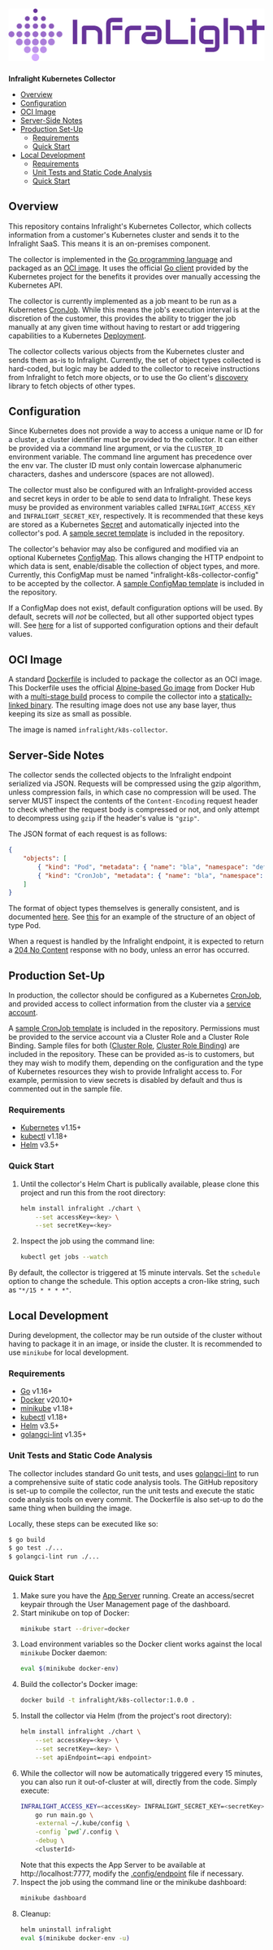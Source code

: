# ![Infralight Logo](project-logo.png)

**Infralight Kubernetes Collector**

<!-- vim-markdown-toc GFM -->

* [Overview](#overview)
* [Configuration](#configuration)
* [OCI Image](#oci-image)
* [Server-Side Notes](#server-side-notes)
* [Production Set-Up](#production-set-up)
    * [Requirements](#requirements)
    * [Quick Start](#quick-start)
* [Local Development](#local-development)
    * [Requirements](#requirements-1)
    * [Unit Tests and Static Code Analysis](#unit-tests-and-static-code-analysis)
    * [Quick Start](#quick-start-1)

<!-- vim-markdown-toc -->

## Overview

This repository contains Infralight's Kubernetes Collector, which collects
information from a customer's Kubernetes cluster and sends it to the Infralight
SaaS. This means it is an on-premises component.

The collector is implemented in the [Go programming language](https://golang.org/) and packaged as an
[OCI image](https://github.com/opencontainers/image-spec). It uses the official [Go client](https://github.com/kubernetes/client-go) provided by the
Kubernetes project for the benefits it provides over manually accessing the
Kubernetes API.

The collector is currently implemented as a job meant to be run as a Kubernetes
[CronJob](https://kubernetes.io/docs/tasks/job/automated-tasks-with-cron-jobs/). While this means the job's execution interval is at the discretion
of the customer, this provides the ability to trigger the job manually at any
given time without having to restart or add triggering capabilities to a
Kubernetes [Deployment](https://kubernetes.io/docs/concepts/workloads/controllers/deployment/).

The collector collects various objects from the Kubernetes cluster and sends them
as-is to Infralight. Currently, the set of object types collected is hard-coded,
but logic may be added to the collector to receive instructions from Infralight
to fetch more objects, or to use the Go client's [discovery](https://pkg.go.dev/k8s.io/client-go@v1.5.2/1.5/discovery) library
to fetch objects of other types.

## Configuration

Since Kubernetes does not provide a way to access a unique name or ID for a
cluster, a cluster identifier must be provided to the collector. It can either
be provided via a command line argument, or via the `CLUSTER_ID` environment
variable. The command line argument has precedence over the env var. The cluster
ID must only contain lowercase alphanumeric characters, dashes and underscore
(spaces are not allowed).

The collector must also be configured with an Infralight-provided access and secret
keys in order to be able to send data to Infralight. These keys musy be provided
as environment variables called `INFRALIGHT_ACCESS_KEY` and `INFRALIGHT_SECRET_KEY`,
respectively. It is recommended that these keys are stored as a Kubernetes
[Secret](https://kubernetes.io/docs/concepts/configuration/secret/) and automatically injected into the collector's pod.
A [sample secret template](data/secret.sample.yaml) is included in the repository.

The collector's behavior may also be configured and modified via an optional
Kubernetes [ConfigMap](https://kubernetes.io/docs/concepts/configuration/configmap/). This allows changing the HTTP endpoint to which data
is sent, enable/disable the collection of object types, and more. Currently,
this ConfigMap must be named "infralight-k8s-collector-config" to be accepted by
the collector. A [sample ConfigMap template](data/configmap.sample.yaml) is
included in the repository.

If a ConfigMap does not exist, default configuration options will be used. By
default, secrets will _not_ be collected, but all other supported object types
will. See [here](https://github.com/infralight/k8s-collector/blob/main/collector/config.go#L81) for a list of supported configuration options and their
default values.

## OCI Image

A standard [Dockerfile](Dockerfile) is included to package the collector as an OCI image.
This Dockerfile uses the official [Alpine-based Go image](https://hub.docker.com/_/golang) from Docker Hub
with a [multi-stage build](https://docs.docker.com/develop/develop-images/multistage-build/) process to compile the collector into a
[statically-linked binary](https://en.wikipedia.org/wiki/Static_library). The resulting image does not use any base layer,
thus keeping its size as small as possible.

The image is named `infralight/k8s-collector`.

## Server-Side Notes

The collector sends the collected objects to the Infralight endpoint serialized
via JSON. Requests will be compressed using the gzip algorithm, unless
compression fails, in which case no compression will be used. The server MUST
inspect the contents of the `Content-Encoding` request header to check whether
the request body is compressed or not, and only attempt to decompress using
`gzip` if the header's value is `"gzip"`.

The JSON format of each request is as follows:

```json
{
    "objects": [
        { "kind": "Pod", "metadata": { "name": "bla", "namespace": "default" } },
        { "kind": "CronJob", "metadata": { "name": "bla", "namespace": "default" } }
    ]
}
```

The format of object types themselves is generally consistent, and is
documented [here](https://github.com/kubernetes/community/blob/master/contributors/devel/sig-architecture/api-conventions.md#types-kinds).
See [this](https://pkg.go.dev/k8s.io/api/core/v1#Pod) for an example of the structure of an object of type Pod.

When a request is handled by the Infralight endpoint, it is expected to return
a [204 No Content](https://developer.mozilla.org/en-US/docs/Web/HTTP/Status/204) response with no body, unless an error has occurred.

## Production Set-Up

In production, the collector should be configured as a Kubernetes [CronJob](https://kubernetes.io/docs/concepts/workloads/controllers/cron-jobs/),
and provided access to collect information from the cluster via a
[service account](https://kubernetes.io/docs/tasks/configure-pod-container/configure-service-account/).

A [sample CronJob template](data/cronjob.sample.yaml) is included in the repository.
Permissions must be provided to the service account via a Cluster Role and a
Cluster Role Binding. Sample files for both ([Cluster Role](data/clusterrole.sample.yaml),
[Cluster Role Binding](data/clusterrolebinding.sample.yaml)) are included in the repository.
These can be provided as-is to customers, but they may wish to modify them,
depending on the configuration and the type of Kubernetes resources they wish
to provide Infralight access to. For example, permission to view secrets is
disabled by default and thus is commented out in the sample file.

### Requirements

* [Kubernetes](https://kubernetes.io/) v1.15+
* [kubectl](https://kubernetes.io/docs/tasks/tools/#kubectl) v1.18+
* [Helm](https://helm.sh/) v3.5+

### Quick Start

1. Until the collector's Helm Chart is publically available, please clone this
   project and run this from the root directory:
    ```sh
    helm install infralight ./chart \
        --set accessKey=<key> \
        --set secretKey=<key>
    ```
2. Inspect the job using the command line:
    ```sh
    kubectl get jobs --watch
    ```

By default, the collector is triggered at 15 minute intervals. Set the
`schedule` option to change the schedule. This option accepts a cron-like string,
such as `"*/15 * * * *"`.

## Local Development

During development, the collector may be run outside of the cluster without
having to package it in an image, or inside the cluster. It is recommended to
use `minikube` for local development.

### Requirements

* [Go](https://golang.org/) v1.16+
* [Docker](https://www.docker.com/) v20.10+
* [minikube](https://minikube.sigs.k8s.io/docs/) v1.18+
* [kubectl](https://kubernetes.io/docs/tasks/tools/#kubectl) v1.18+
* [Helm](https://helm.sh/) v3.5+
* [golangci-lint](https://golangci-lint.run/) v1.35+

### Unit Tests and Static Code Analysis

The collector includes standard Go unit tests, and uses [golangci-lint](https://golangci-lint.run/) to run a
comprehensive suite of static code analysis tools. The GitHub repository is set-up
to compile the collector, run the unit tests and execute the static code analysis
tools on every commit. The Dockerfile is also set-up to do the same thing when
building the image.

Locally, these steps can be executed like so:

```sh
$ go build
$ go test ./...
$ golangci-lint run ./...
```

### Quick Start

1. Make sure you have the [App Server](https://github.com/infralight/app-server) running. Create an access/secret keypair
   through the User Management page of the dashboard.
2. Start minikube on top of Docker:
    ```sh
    minikube start --driver=docker
    ```
3. Load environment variables so the Docker client works against the local
   `minikube` Docker daemon:
    ```sh
    eval $(minikube docker-env)
    ```
4. Build the collector's Docker image:
    ```sh
    docker build -t infralight/k8s-collector:1.0.0 .
    ```
5. Install the collector via Helm (from the project's root directory):
    ```sh
    helm install infralight ./chart \
        --set accessKey=<key> \
        --set secretKey=<key> \
        --set apiEndpoint=<api endpoint>
    ```
6. While the collector will now be automatically triggered every 15 minutes,
   you can also run it out-of-cluster at will, directly from the code. Simply
   execute:
    ```sh
    INFRALIGHT_ACCESS_KEY=<accessKey> INFRALIGHT_SECRET_KEY=<secretKey> \
        go run main.go \
        -external ~/.kube/config \
        -config `pwd`/.config \
        -debug \
        <clusterId>
    ```
    Note that this expects the App Server to be available at http://localhost:7777,
    modify the [.config/endpoint](.config/endpoint) file if necessary.
8. Inspect the job using the command line or the minikube dashboard:
    ```sh
    minikube dashboard
    ```
9. Cleanup:
    ```sh
    helm uninstall infralight
    eval $(minikube docker-env -u)
    ```
